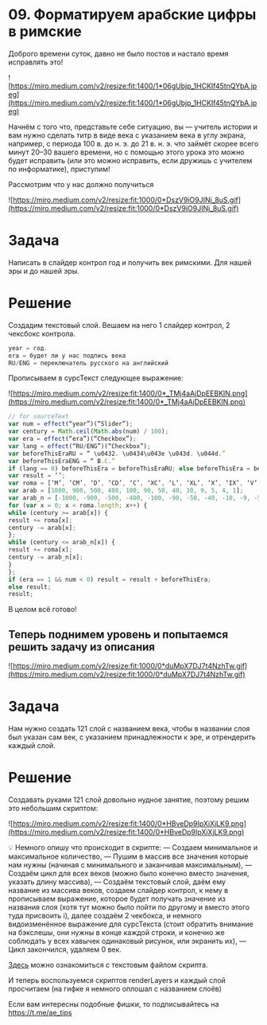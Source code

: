 # 09. Форматируем арабские цифры в римские

Доброго времени суток, давно не было постов и настало время исправлять это!

![https://miro.medium.com/v2/resize:fit:1400/1*06gUbjp_1HCKIf45tnQYbA.jpeg](https://miro.medium.com/v2/resize:fit:1400/1*06gUbjp_1HCKIf45tnQYbA.jpeg)

Начнём с того что, представьте себе ситуацию, вы — учитель истории и вам нужно сделать титр в виде века с указанием века в углу экрана, например, с периода 100 в. до н. э. до 21 в. н. э. что займёт скорее всего минут 20–30 вашего времени, но с помощью этого урока это можно будет исправить (или это можно исправить, если дружишь с учителем по информатике), приступим!

Рассмотрим что у нас должно получиться

![https://miro.medium.com/v2/resize:fit:1000/0*DszV9iO9JINj_8uS.gif](https://miro.medium.com/v2/resize:fit:1000/0*DszV9iO9JINj_8uS.gif)

# **Задача**

Написать в слайдер контрол год и получить век римскими. Для нашей эры и до нашей эры.

# **Решение**

Создадим текстовый слой. Вешаем на него 1 слайдер контрол, 2 чексбокс контрола.

```jsx
year = год.
era = будет ли у нас подпись века
RU/ENG = переключатель русского на английский
```

Прописываем в сурсТекст следующее выражение:

![https://miro.medium.com/v2/resize:fit:1400/0*_TMj4aAjDpEEBKlN.png](https://miro.medium.com/v2/resize:fit:1400/0*_TMj4aAjDpEEBKlN.png)

```jsx
// for sourceText
var num = effect(“year”)(“Slider”);
var century = Math.ceil(Math.abs(num) / 100);
var era = effect(“era”)(“Checkbox”);
var lang = effect(“RU/ENG”)(“Checkbox”);
var beforeThisEraRU = “ \u0432. \u0434\u043e \u043d. \u044d.”
var beforeThisEraENG = “ B.C.”
if (lang == 0) beforeThisEra = beforeThisEraRU; else beforeThisEra = beforeThisEraENG;
var result = ‘’;
var roma = [‘M’, ‘CM’, ‘D’, ‘CD’, ‘C’, ‘XC’, ‘L’, ‘XL’, ‘X’, ‘IX’, ‘V’, ‘IV’, ‘I’];
var arab = [1000, 900, 500, 400, 100, 90, 50, 40, 10, 9, 5, 4, 1];
var arab_n = [-1000, -900, -500, -400, -100, -90, -50, -40, -10, -9, -5, -4, -1];
for (var x = 0; x < roma.length; x++) {
while (century >= arab[x]) {
result += roma[x];
century -= arab[x];
};
while (century <= arab_n[x]) {
result += roma[x];
century -= arab_n[x];
}
};
if (era == 1 && num < 0) result = result + beforeThisEra;
else result;
result;
```

В целом всё готово!

## **Теперь поднимем уровень и попытаемся решить задачу из описания**

![https://miro.medium.com/v2/resize:fit:1000/0*duMpX7DJ7t4NzhTw.gif](https://miro.medium.com/v2/resize:fit:1000/0*duMpX7DJ7t4NzhTw.gif)

# **Задача**

Нам нужно создать 121 слой с названием века, чтобы в названии слоя был указан сам век, с указанием принадлежности к эре, и отрендерить каждый слой.

# **Решение**

Создавать руками 121 слой довольно нудное занятие, поэтому решим это небольшим скриптом:

![https://miro.medium.com/v2/resize:fit:1400/0*HBveDp9IpXiXjLK9.png](https://miro.medium.com/v2/resize:fit:1400/0*HBveDp9IpXiXjLK9.png)

<aside>
💡 Немного опишу что происходит в скрипте:
— Создаем минимальное и максимальное количество,
— Пушим в массив все значения которые нам нужны (начиная с минимального и заканчивая максимальным),
— Создаём цикл для всех веков (можно было конечно вместо значения, указать длину массива),
— Создаём текстовый слой, даём ему название из массива веков, создаем слайдер контрол, к нему в прописываем выражение, которое будет получать значение из названия слоя (хотя тут можно было пойти по другому и вместо этого туда присвоить i), далее создаём 2 чекбокса, и немного видоизменённое выражение для сурсТекста (стоит обратить внимание на бэкслешы, они нужны в конце каждой строки, и конечно же соблюдать у всех кавычек одинаковый рисунок, или экранить их),
— Цикл закончился, удаляем 0 век.

</aside>

[Здесь](https://gist.github.com/CodingFucking/dc6130c56bd83cbeee936ffcca23b356) можно ознакомиться с текстовым файлом скрипта.

И теперь воспользуемся скриптов renderLayers и каждый слой просчитаем (на гифке я немного оплошал с названием слоёв)

Если вам интересны подобные фишки, то подписывайтесь на https://t.me/ae_tips
